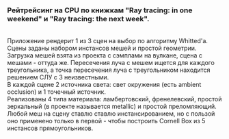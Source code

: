<h3>Рейтрейсинг на CPU по книжкам "Ray tracing: in one weekend" и "Ray tracing: the next week".</h3>

<br> Приложение рендерит 1 из 3 сцен на выбор по алгоритму Whitted'а.
<br> Сцены заданы набором инстансов мешей и простой геометрии.
<br> Загрузка мешей взята из проекта с сэмплами на вулкане, сцена с мешами - оттуда же. Пересечения луча с мешем ищется для каждого треугольника, а точка пересечения луча с треугольником находится решением СЛУ с 3 неизвестными.
<br> В каждой сцене 2 источника света: свет окружения (есть ambient occlusion) и 1 точечный источник.
<br> Реализованы 4 типа материала: ламбертовский, френелевский, простой зеркальный (в проекте называется metallic) и простой преломляющий.
<br> Любой меш на сцену ставлю ставлю инстансированием, но с пользой оно применено только в первой - чтобы построить Cornell Box из 5 инстансов прямоугольников.
